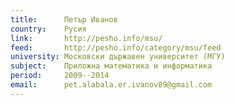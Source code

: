 ```yaml
---
title:      Петър Иванов
country:    Русия
link:       http://pesho.info/msu/
feed:       http://pesho.info/category/msu/feed
university: Московски държавен университет (МГУ)
subject:    Приложна математика и информатика
period:     2009--2014
email:      pet.alabala.er.ivanov89@gmail.com
---
```

